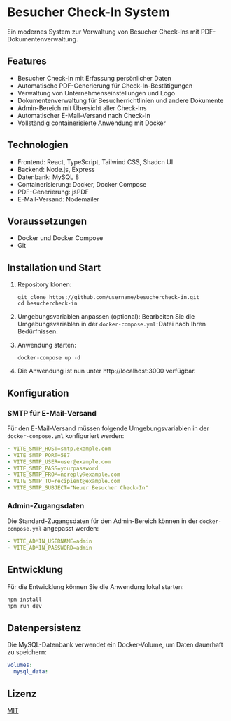 
# Besucher Check-In System

Ein modernes System zur Verwaltung von Besucher Check-Ins mit PDF-Dokumentenverwaltung.

## Features

- Besucher Check-In mit Erfassung persönlicher Daten
- Automatische PDF-Generierung für Check-In-Bestätigungen
- Verwaltung von Unternehmenseinstellungen und Logo
- Dokumentenverwaltung für Besucherrichtlinien und andere Dokumente
- Admin-Bereich mit Übersicht aller Check-Ins
- Automatischer E-Mail-Versand nach Check-In
- Vollständig containerisierte Anwendung mit Docker

## Technologien

- Frontend: React, TypeScript, Tailwind CSS, Shadcn UI
- Backend: Node.js, Express
- Datenbank: MySQL 8
- Containerisierung: Docker, Docker Compose
- PDF-Generierung: jsPDF
- E-Mail-Versand: Nodemailer

## Voraussetzungen

- Docker und Docker Compose
- Git

## Installation und Start

1. Repository klonen:
   ```
   git clone https://github.com/username/besuchercheck-in.git
   cd besuchercheck-in
   ```

2. Umgebungsvariablen anpassen (optional):
   Bearbeiten Sie die Umgebungsvariablen in der `docker-compose.yml`-Datei nach Ihren Bedürfnissen.

3. Anwendung starten:
   ```
   docker-compose up -d
   ```

4. Die Anwendung ist nun unter http://localhost:3000 verfügbar.

## Konfiguration

### SMTP für E-Mail-Versand

Für den E-Mail-Versand müssen folgende Umgebungsvariablen in der `docker-compose.yml` konfiguriert werden:

```yaml
- VITE_SMTP_HOST=smtp.example.com
- VITE_SMTP_PORT=587
- VITE_SMTP_USER=user@example.com
- VITE_SMTP_PASS=yourpassword
- VITE_SMTP_FROM=noreply@example.com
- VITE_SMTP_TO=recipient@example.com
- VITE_SMTP_SUBJECT="Neuer Besucher Check-In"
```

### Admin-Zugangsdaten

Die Standard-Zugangsdaten für den Admin-Bereich können in der `docker-compose.yml` angepasst werden:

```yaml
- VITE_ADMIN_USERNAME=admin
- VITE_ADMIN_PASSWORD=admin
```

## Entwicklung

Für die Entwicklung können Sie die Anwendung lokal starten:

```bash
npm install
npm run dev
```

## Datenpersistenz

Die MySQL-Datenbank verwendet ein Docker-Volume, um Daten dauerhaft zu speichern:

```yaml
volumes:
  mysql_data:
```

## Lizenz

[MIT](LICENSE)
